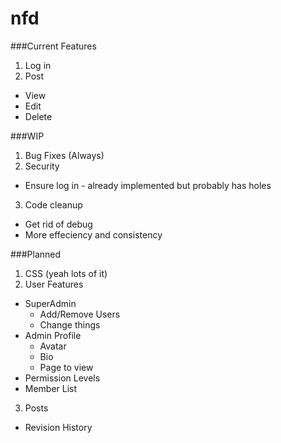 nfd
===
###Current Features
1. Log in
2. Post
 * View
 * Edit
 * Delete

###WIP
1. Bug Fixes (Always)
2. Security
  * Ensure log in - already implemented but probably has holes
3. Code cleanup
  * Get rid of debug
  * More effeciency and consistency

###Planned
1. CSS (yeah lots of it)
2. User Features
 * SuperAdmin
   - Add/Remove Users
    - Change things
 * Admin Profile
   - Avatar
   - Bio
   - Page to view
 * Permission Levels
 * Member List
3. Posts
 * Revision History
